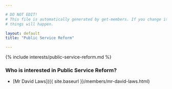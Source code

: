 ```yaml
---

# DO NOT EDIT!
# This file is automatically generated by get-members. If you change it, bad
# things will happen.

layout: default
title: "Public Service Reform"

---
```


{% include interests/public-service-reform.md %}

### Who is interested in Public Service Reform?


* [Mr David Laws]({{ site.baseurl }}/members/mr-david-laws.html)
